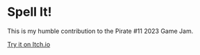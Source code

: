 # Spell It!

This is my humble contribution to the Pirate #11 2023 Game Jam.

[Try it on Itch.io](https://relakksmakks.itch.io/spell-it)

